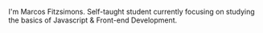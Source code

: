 I'm Marcos Fitzsimons.
Self-taught student currently focusing on studying
the basics of Javascript & Front-end Development.
